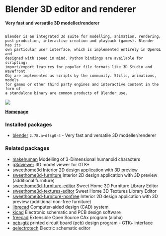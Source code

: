 # Blender 3D editor and renderer

__Very fast and versatile 3D modeller/renderer__

```

Blender is an integrated 3d suite for modelling, animation, rendering,
post-production, interactive creation and playback (games). Blender has its
own particular user interface, which is implemented entirely in OpenGL and
designed with speed in mind. Python bindings are available for scripting;
import/export features for popular file formats like 3D Studio and Wavefront
Obj are implemented as scripts by the community. Stills, animations, models
for games or other third party engines and interactive content in the form of
a standalone binary are common products of Blender use.

```

[![](https://screenshots.debian.net/thumbnail-with-version/blender/9001)](https://screenshots.debian.net/screenshot-with-version/blender/9001)



**[Homepage](http://www.blender.org/)**

### Installed packages

* [blender](https://packages.debian.org/stretch/blender) `2.78.a+dfsg0-4` - Very fast and versatile 3D modeller/renderer

### Related packages

 * [makehuman](https://packages.debian.org/stretch/makehuman) Modelling of 3-Dimensional humanoid characters
 * [g3dviewer](https://packages.debian.org/stretch/g3dviewer) 3D model viewer for GTK+
 * [sweethome3d](https://packages.debian.org/stretch/sweethome3d) Interior 2D design application with 3D preview
 * [sweethome3d-furniture](https://packages.debian.org/stretch/sweethome3d-furniture) Interior 2D design application with 3D preview (additional furniture)
 * [sweethome3d-furniture-editor](https://packages.debian.org/stretch/sweethome3d-furniture-editor) Sweet Home 3D Furniture Library Editor
 * [sweethome3d-textures-editor](https://packages.debian.org/stretch/sweethome3d-textures-editor) Sweet Home 3D Textures Library Editor
 * [sweethome3d-furniture-nonfree](https://packages.debian.org/stretch/sweethome3d-furniture-nonfree) Interior 2D design application with 3D preview (additional non-free furniture)
 * [librecad](https://packages.debian.org/stretch/librecad) Computer-aided design (CAD) system
 * [kicad](https://packages.debian.org/stretch/kicad) Electronic schematic and PCB design software
 * [freecad](https://packages.debian.org/stretch/freecad) Extensible Open Source CAx program (alpha)
 * [pcb-gtk](https://packages.debian.org/stretch/pcb-gtk) printed circuit board (pcb) design program - GTK+ interface
 * [qelectrotech](https://packages.debian.org/stretch/qelectrotech) Electric schematic editor
